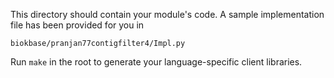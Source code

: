 This directory should contain your module's code.
A sample implementation file has been provided for you in

```biokbase/pranjan77contigfilter4/Impl.py```

Run `make` in the root to generate your language-specific client libraries.

